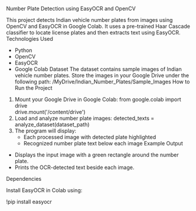 Number Plate Detection using EasyOCR and OpenCV

This project detects Indian vehicle number plates from images using OpenCV and EasyOCR in Google Colab. 
It uses a pre-trained Haar Cascade classifier to locate license plates and then extracts text using EasyOCR.
Technologies Used
- Python
- OpenCV
- EasyOCR
- Google Colab
Dataset
The dataset contains sample images of Indian vehicle number plates. 
Store the images in your Google Drive under the following path:
/MyDrive/Indian_Number_Plates/Sample_Images
How to Run the Project
1. Mount your Google Drive in Google Colab:
   from google.colab import drive  
   drive.mount('/content/drive')
2. Load and analyze number plate images:
   detected_texts = analyze_dataset(dataset_path)
3. The program will display:
   - Each processed image with detected plate highlighted
   - Recognized number plate text below each image
Example Output
- Displays the input image with a green rectangle around the number plate.
- Prints the OCR-detected text beside each image.

Dependencies

Install EasyOCR in Colab using:

   !pip install easyocr

 
